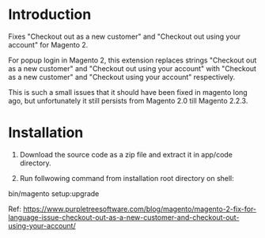 # Introduction

Fixes "Checkout out as a new customer" and "Checkout out using your account" for Magento 2.

For popup login in Magento 2, this extension replaces strings "Checkout out as a new customer" and "Checkout out using your account" with "Checkout as a new customer" and "Checkout using your account" respectively.

This is such a small issues that it should have been fixed in magento long ago, but unfortunately it still persists from Magento 2.0 till Magento 2.2.3.

# Installation

1. Download the source code as a zip file and extract it in app/code directory.

2. Run follwowing command from installation root directory on shell:

bin/magento setup:upgrade 

Ref: https://www.purpletreesoftware.com/blog/magento/magento-2-fix-for-language-issue-checkout-out-as-a-new-customer-and-checkout-out-using-your-account/

